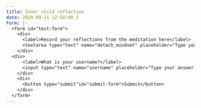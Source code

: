 ```yaml
---
title: Inner child reflection
date: 2020-09-11 12:58:00 Z
Form: |-
  <form id="test-form">
    <div>
      <label>Record your reflections from the meditation here</label>
      <textarea type="text" name="detach_mindset" placeholder="Type your answer here"/></textarea>
    </div>
  <div>
      <label>What is your username?</label>
      <input type="text" name="username" placeholder="Type your answer here"/></input>
    </div>
    <div>
      <button type="submit"id="submit-form">Submit</button>
    </div>
  </form>
---
```


 

